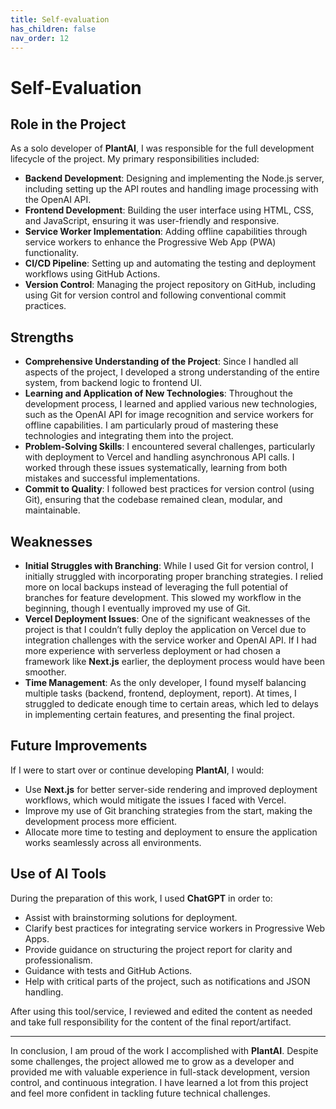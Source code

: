 ```yaml
---
title: Self-evaluation
has_children: false
nav_order: 12
---
```


# Self-Evaluation

## Role in the Project

As a solo developer of **PlantAI**, I was responsible for the full development lifecycle of the project. My primary responsibilities included:

- **Backend Development**: Designing and implementing the Node.js server, including setting up the API routes and handling image processing with the OpenAI API.
- **Frontend Development**: Building the user interface using HTML, CSS, and JavaScript, ensuring it was user-friendly and responsive.
- **Service Worker Implementation**: Adding offline capabilities through service workers to enhance the Progressive Web App (PWA) functionality.
- **CI/CD Pipeline**: Setting up and automating the testing and deployment workflows using GitHub Actions.
- **Version Control**: Managing the project repository on GitHub, including using Git for version control and following conventional commit practices.

## Strengths

- **Comprehensive Understanding of the Project**: Since I handled all aspects of the project, I developed a strong understanding of the entire system, from backend logic to frontend UI.
- **Learning and Application of New Technologies**: Throughout the development process, I learned and applied various new technologies, such as the OpenAI API for image recognition and service workers for offline capabilities. I am particularly proud of mastering these technologies and integrating them into the project.
- **Problem-Solving Skills**: I encountered several challenges, particularly with deployment to Vercel and handling asynchronous API calls. I worked through these issues systematically, learning from both mistakes and successful implementations.
- **Commit to Quality**: I followed best practices for version control (using Git), ensuring that the codebase remained clean, modular, and maintainable.

## Weaknesses

- **Initial Struggles with Branching**: While I used Git for version control, I initially struggled with incorporating proper branching strategies. I relied more on local backups instead of leveraging the full potential of branches for feature development. This slowed my workflow in the beginning, though I eventually improved my use of Git.
- **Vercel Deployment Issues**: One of the significant weaknesses of the project is that I couldn’t fully deploy the application on Vercel due to integration challenges with the service worker and OpenAI API. If I had more experience with serverless deployment or had chosen a framework like **Next.js** earlier, the deployment process would have been smoother.
- **Time Management**: As the only developer, I found myself balancing multiple tasks (backend, frontend, deployment, report). At times, I struggled to dedicate enough time to certain areas, which led to delays in implementing certain features, and presenting the final project.

## Future Improvements

If I were to start over or continue developing **PlantAI**, I would:
- Use **Next.js** for better server-side rendering and improved deployment workflows, which would mitigate the issues I faced with Vercel.
- Improve my use of Git branching strategies from the start, making the development process more efficient.
- Allocate more time to testing and deployment to ensure the application works seamlessly across all environments.

## Use of AI Tools

During the preparation of this work, I used **ChatGPT** in order to:
- Assist with brainstorming solutions for deployment.
- Clarify best practices for integrating service workers in Progressive Web Apps.
- Provide guidance on structuring the project report for clarity and professionalism.
- Guidance with tests and GitHub Actions.
- Help with critical parts of the project, such as notifications and JSON handling.

After using this tool/service, I reviewed and edited the content as needed and take full responsibility for the content of the final report/artifact.

---

In conclusion, I am proud of the work I accomplished with **PlantAI**. Despite some challenges, the project allowed me to grow as a developer and provided me with valuable experience in full-stack development, version control, and continuous integration. I have learned a lot from this project and feel more confident in tackling future technical challenges.
